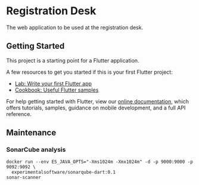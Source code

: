 # Registration Desk

The web application to be used at the registration desk.

## Getting Started

This project is a starting point for a Flutter application.

A few resources to get you started if this is your first Flutter project:

- [Lab: Write your first Flutter app](https://flutter.dev/docs/get-started/codelab)
- [Cookbook: Useful Flutter samples](https://flutter.dev/docs/cookbook)

For help getting started with Flutter, view our
[online documentation](https://flutter.dev/docs), which offers tutorials,
samples, guidance on mobile development, and a full API reference.

## Maintenance

### SonarCube analysis

```
docker run --env ES_JAVA_OPTS="-Xms1024m -Xmx1024m" -d -p 9000:9000 -p 9092:9092 \
  experimentalsoftware/sonarqube-dart:0.1
sonar-scanner

```